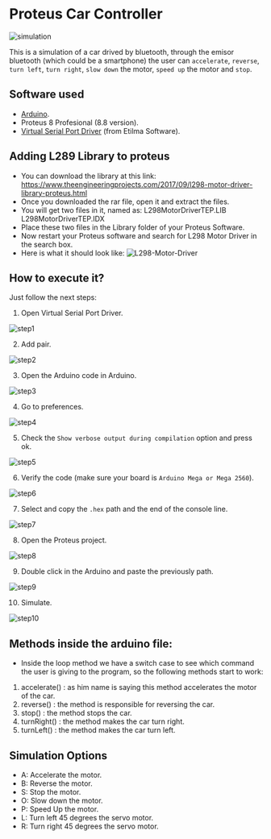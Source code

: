 # Proteus Car Controller

![simulation](assets/simulation.gif)

This is a simulation of a car drived by bluetooth, through the emisor bluetooth (which could be a smartphone) the user can `accelerate`, `reverse`, `turn left`, `turn right`, `slow down` the motor, `speed up` the motor and `stop`.

## Software used

- [Arduino](arduino.cc).
- Proteus 8 Profesional (8.8 version).
- [Virtual Serial Port Driver](https://www.eltima.com/vspd-post-download.html) (from Etilma Software).

## Adding L289 Library to proteus
- You can download the library at this link: https://www.theengineeringprojects.com/2017/09/l298-motor-driver-library-proteus.html 
- Once you downloaded the rar file, open it and extract the files.
- You will get two files in it, named as:
    L298MotorDriverTEP.LIB
    L298MotorDriverTEP.IDX
- Place these two files in the Library folder of your Proteus Software.
- Now restart your Proteus software and search for L298 Motor Driver in the search box.
- Here is what it should look like:
![L298-Motor-Driver](assets/L298-Motor-Driver.jpg)

## How to execute it?

Just follow the next steps:

1. Open Virtual Serial Port Driver.

![step1](assets/step1.png)

2. Add pair.

![step2](assets/step2.jpg)

3. Open the Arduino code in Arduino.

![step3](assets/step3.png)

4. Go to preferences.

![step4](assets/step4.png)

5. Check the `Show verbose output during compilation` option and press ok.

![step5](assets/step5.jpg)

6. Verify the code (make sure your board is `Arduino Mega or Mega 2560`).

![step6](assets/step6.png)

7. Select and copy the `.hex` path and the end of the console line.

![step7](assets/step7.png)

8. Open the Proteus project.

![step8](assets/step8.png)

9. Double click in the Arduino and paste the previously path.

![step9](assets/step9.jpg)

10. Simulate.

![step10](assets/step10.png)


## Methods inside the arduino file:
- Inside the loop method we have a switch case to see which command the user is giving to the program, so the following methods start to work:

1. accelerate() : as him name is saying this method accelerates the motor of the car.
2. reverse() : the method is responsible for reversing the car.
3. stop() : the method stops the car.
4. turnRight() : the method makes the car turn right.
5. turnLeft() : the method makes the car turn left.

## Simulation Options

- A: Accelerate the motor.
- B: Reverse the motor.
- S: Stop the motor.
- O: Slow down the motor.
- P: Speed Up the motor.
- L: Turn left 45 degrees the servo motor.
- R: Turn right 45 degrees the servo motor.
